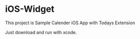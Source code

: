 # iOS-Widget

This project is Sample Calender iOS App with Todays Extension

Just download and run with xcode.

